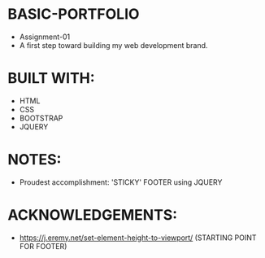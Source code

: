 # BASIC-PORTFOLIO

* Assignment-01
* A first step toward building my web development brand.

# BUILT WITH:

* HTML
* CSS
* BOOTSTRAP
* JQUERY

# NOTES:

* Proudest accomplishment: 'STICKY' FOOTER using JQUERY

# ACKNOWLEDGEMENTS:

* https://j.eremy.net/set-element-height-to-viewport/ (STARTING POINT FOR FOOTER)